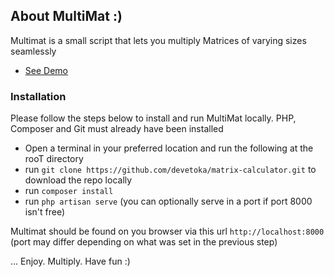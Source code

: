 

## About MultiMat :) 

Multimat is a small script that lets you multiply Matrices of varying sizes seamlessly
- [See Demo](http://matrix.etokafrancis.com.ng)


### Installation
Please follow the steps below to install and run MultiMat locally. PHP, Composer and Git must already have been installed

- Open a terminal in your preferred location and run the following at the rooT directory
- run `git clone https://github.com/devetoka/matrix-calculator.git` to download the repo locally 
- run `composer install`
- run `php artisan serve` (you can optionally serve in a port if port 8000 isn't free)

Multimat should be found on you browser via this url `http://localhost:8000` (port may differ depending on what was set in the previous step)

... Enjoy. Multiply. Have fun :)
